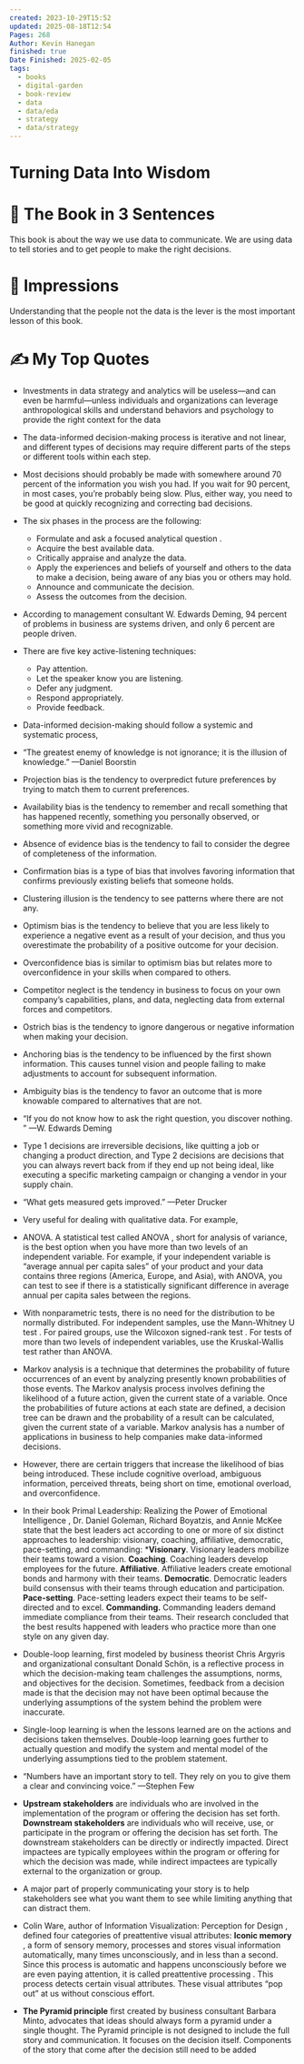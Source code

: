 ```yaml
---
created: 2023-10-29T15:52
updated: 2025-08-18T12:54
Pages: 268
Author: Kevin Hanegan
finished: true
Date Finished: 2025-02-05
tags:
  - books
  - digital-garden
  - book-review
  - data
  - data/eda
  - strategy
  - data/strategy
---
```

# Turning Data Into Wisdom


# 🚀 The Book in 3 Sentences
This book is about the way we use data to communicate.  We are using data to tell stories and to get people to make the right decisions. 

# 🎨 Impressions

Understanding that the people not the data is the lever is the most important lesson of this book. 


# ✍️ My Top  Quotes

- Investments in data strategy and analytics will be useless—and can even be harmful—unless individuals and organizations can leverage anthropological skills and understand behaviors and psychology to provide the right context for the data
 
- The data-informed decision-making process is iterative and not linear, and different types of decisions may require different parts of the steps or different tools within each step.
 
- Most decisions should probably be made with somewhere around 70 percent of the information you wish you had. If you wait for 90 percent, in most cases, you’re probably being slow. Plus, either way, you need to be good at quickly recognizing and correcting bad decisions.
 
- The six phases in the process are the following:
	- Formulate and ask a focused analytical question . 
	- Acquire the best available data. 
	- Critically appraise and analyze the data. 
	- Apply the experiences and beliefs of yourself and others to the data to make a decision, being aware of any bias you or others may hold. 
	- Announce and communicate the decision. 
	- Assess the outcomes from the decision.
 
- According to management consultant W. Edwards Deming, 94 percent of problems in business are systems driven, and only 6 percent are people driven.
 
- There are five key active-listening techniques:
	- Pay attention. 
	- Let the speaker know you are listening. 
	- Defer any judgment.
	- Respond appropriately. 
	- Provide feedback.
 
- Data-informed decision-making should follow a systemic and systematic process,
 
- “The greatest enemy of knowledge is not ignorance; it is the illusion of knowledge.”  —Daniel Boorstin
 
- Projection bias is the tendency to overpredict future preferences by trying to match them to current preferences.
 
- Availability bias is the tendency to remember and recall something that has happened recently, something you personally observed, or something more vivid and recognizable.
 
- Absence of evidence bias is the tendency to fail to consider the degree of completeness of the information.
 
- Confirmation bias is a type of bias that involves favoring information that confirms previously existing beliefs that someone holds.
 
- Clustering illusion is the tendency to see patterns where there are not any.
 
- Optimism bias is the tendency to believe that you are less likely to experience a negative event as a result of your decision, and thus you overestimate the probability of a positive outcome for your decision.
 
- Overconfidence bias is similar to optimism bias but relates more to overconfidence in your skills when compared to others.
 
- Competitor neglect is the tendency in business to focus on your own company’s capabilities, plans, and data, neglecting data from external forces and competitors.
 
- Ostrich bias is the tendency to ignore dangerous or negative information when making your decision.
 
- Anchoring bias is the tendency to be influenced by the first shown information. This causes tunnel vision and people failing to make adjustments to account for subsequent information.
 
- Ambiguity bias is the tendency to favor an outcome that is more knowable compared to alternatives that are not.
 
- “If you do not know how to ask the right question, you discover nothing. ”  —W. Edwards Deming
 
- Type 1 decisions are irreversible decisions, like quitting a job or changing a product direction, and Type 2 decisions are decisions that you can always revert back from if they end up not being ideal, like executing a specific marketing campaign or changing a vendor in your supply chain.
 
- “What gets measured gets improved.”  —Peter Drucker
 
- Very useful for dealing with qualitative data. For example,
 
- ANOVA. A statistical test called ANOVA , short for analysis of variance, is the best option when you have more than two levels of an independent variable. For example, if your independent variable is “average annual per capita sales” of your product and your data contains three regions (America, Europe, and Asia), with ANOVA, you can test to see if there is a statistically significant difference in average annual per capita sales between the regions.
 
- With nonparametric tests, there is no need for the distribution to be normally distributed. For independent samples, use the Mann-Whitney U test . For paired groups, use the Wilcoxon signed-rank test . For tests of more than two levels of independent variables, use the Kruskal-Wallis test rather than ANOVA.
 
- Markov analysis is a technique that determines the probability of future occurrences of an event by analyzing presently known probabilities of those events. The Markov analysis process involves defining the likelihood of a future action, given the current state of a variable. Once the probabilities of future actions at each state are defined, a decision tree can be drawn and the probability of a result can be calculated, given the current state of a variable. Markov analysis has a number of applications in business to help companies make data-informed decisions.
 
- However, there are certain triggers that increase the likelihood of bias being introduced. These include cognitive overload, ambiguous information, perceived threats, being short on time, emotional overload, and overconfidence.
- In their book Primal Leadership: Realizing the Power of Emotional Intelligence , Dr. Daniel Goleman, Richard Boyatzis, and Annie McKee state that the best leaders act according to one or more of six distinct approaches to leadership: visionary, coaching, affiliative, democratic, pace-setting, and commanding:
	***Visionary**. Visionary leaders mobilize their teams toward a vision.
	**Coaching**. Coaching leaders develop employees for the future. **Affiliative**. Affiliative leaders create emotional bonds and harmony with their teams.
	**Democratic**. Democratic leaders build consensus with their teams through education and participation. 
	**Pace-setting**. Pace-setting leaders expect their teams to be self-directed and to excel. 
	**Commanding.** Commanding leaders demand immediate compliance from their teams. 
Their research concluded that the best results happened with leaders who practice more than one style on any given day. 
 

- Double-loop learning, first modeled by business theorist Chris Argyris and organizational consultant Donald Schön, is a reflective process in which the decision-making team challenges the assumptions, norms, and objectives for the decision. Sometimes, feedback from a decision made is that the decision may not have been optimal because the underlying assumptions of the system behind the problem were inaccurate.
 
- Single-loop learning is when the lessons learned are on the actions and decisions taken themselves. Double-loop learning goes further to actually question and modify the system and mental model of the underlying assumptions tied to the problem statement.
 
- “Numbers have an important story to tell. They rely on you to give them a clear and convincing voice.”  —Stephen Few
 
- **Upstream stakeholders** are individuals who are involved in the implementation of the program or offering the decision has set forth. **Downstream stakeholders** are individuals who will receive, use, or participate in the program or offering the decision has set forth. The downstream stakeholders can be directly or indirectly impacted. Direct impactees are typically employees within the program or offering for which the decision was made, while indirect impactees are typically external to the organization or group.
 
- A major part of properly communicating your story is to help stakeholders see what you want them to see while limiting anything that can distract them.


 - Colin Ware, author of Information Visualization: Perception for Design , defined four categories of preattentive visual attributes: 
	 **Iconic memory** , a form of sensory memory, processes and stores visual information automatically, many times unconsciously, and in less than a second. Since this process is automatic and happens unconsciously before we are even paying attention, it is called preattentive processing . This process detects certain visual attributes. These visual attributes “pop out” at us without conscious effort.
 
 
- **The Pyramid principle** first created by business consultant Barbara Minto, advocates that ideas should always form a pyramid under a single thought. The Pyramid principle is not designed to include the full story and communication. It focuses on the decision itself. Components of the story that come after the decision still need to be added
 
